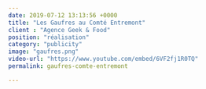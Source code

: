 ```yaml
---
date: 2019-07-12 13:13:56 +0000
title: "Les Gaufres au Comté Entremont"
client : "Agence Geek & Food"
position: "réalisation"
category: "publicity"
image: "gaufres.png"
video-url: "https://www.youtube.com/embed/6VF2fj1R0TQ"
permalink: gaufres-comte-entremont

---
```

